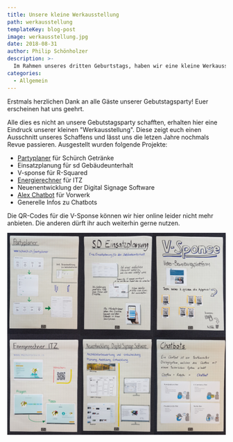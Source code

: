 ```yaml
---
title: Unsere kleine Werkausstellung
path: werkausstellung
templateKey: blog-post
image: werkausstellung.jpg
date: 2018-08-31
author: Philip Schönholzer
description: >-
  Im Rahmen unseres dritten Geburtstags, haben wir eine kleine Werkausstellung auf die Beine gestellt. Alle die es nicht live erleben konnten, erhalten hier einen kleinen Einblick in unser Schaffen der letzen Jahre.
categories:
  - Allgemein
---
```


Erstmals herzlichen Dank an alle Gäste unserer Gebutstagsparty! Euer erscheinen hat uns geehrt.

Alle dies es nicht an unsere Gebutstagsparty schafften, erhalten hier eine Eindruck unserer kleinen "Werkausstellung". Diese zeigt euch einen Ausschnitt unseres Schaffens und lässt uns die letzen Jahre nochmals Revue passieren. Ausgestellt wurden folgende Projekte:

* [Partyplaner](https://www.schurch.ch/partyplaner/) für Schürch Getränke
* Einsatzplanung für sd Gebäudeunterhalt
* V-sponse für R-Squared
* [Energierechner](http://meinverbrauch.ch) für ITZ
* Neuenentwicklung der Digital Signage Software
* [Alex Chatbot](https://geschaeftsberichte.vorwerk.de/2017/fuehlen/) für Vorwerk
* Generelle Infos zu Chatbots

Die QR-Codes für die V-Sponse können wir hier online leider nicht mehr anbieten. Die anderen dürft ihr auch weiterhin gerne nutzen.

![Poster der Werkausstellung](collage.jpg)
